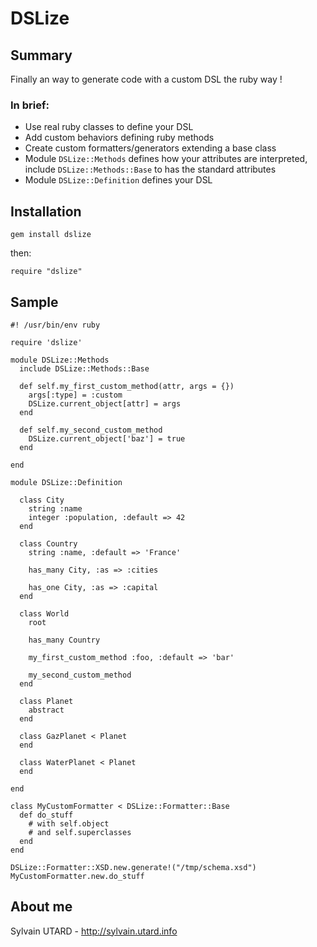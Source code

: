 # DSLize #

## Summary ##

Finally an way to generate code with a custom DSL the ruby way !

### In brief: ###

*  Use real ruby classes to define your DSL
*  Add custom behaviors defining ruby methods
*  Create custom formatters/generators extending a base class
*  Module `DSLize::Methods` defines how your attributes are interpreted, include `DSLize::Methods::Base` to has the standard attributes
*  Module `DSLize::Definition` defines your DSL

## Installation ##

    gem install dslize

then:

    require "dslize"

## Sample ##

    #! /usr/bin/env ruby
    
    require 'dslize'
    
    module DSLize::Methods
      include DSLize::Methods::Base
      
      def self.my_first_custom_method(attr, args = {})
        args[:type] = :custom
        DSLize.current_object[attr] = args
      end
      
      def self.my_second_custom_method
        DSLize.current_object['baz'] = true
      end
      
    end
    
    module DSLize::Definition
      
      class City
        string :name
        integer :population, :default => 42
      end
      
      class Country
        string :name, :default => 'France'
        
        has_many City, :as => :cities
        
        has_one City, :as => :capital
      end
      
      class World
        root
        
        has_many Country
        
        my_first_custom_method :foo, :default => 'bar'
        
        my_second_custom_method
      end
      
      class Planet
        abstract
      end
      
      class GazPlanet < Planet
      end
      
      class WaterPlanet < Planet
      end
      
    end
    
    class MyCustomFormatter < DSLize::Formatter::Base
      def do_stuff
        # with self.object
        # and self.superclasses
      end
    end
    
    DSLize::Formatter::XSD.new.generate!("/tmp/schema.xsd")
    MyCustomFormatter.new.do_stuff
    
## About me ##

Sylvain UTARD - http://sylvain.utard.info
